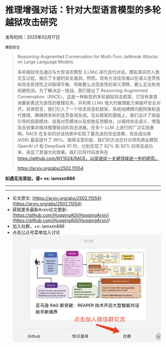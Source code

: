 # 推理增强对话：针对大型语言模型的多轮越狱攻击研究
发布时间：2025年02月17日

`模型安全`
> Reasoning-Augmented Conversation for Multi-Turn Jailbreak Attacks on Large Language Models
>
> 多轮越狱攻击通过与大型语言模型 (LLMs) 进行迭代对话，模拟真实的人类交互过程，揭示了关键的安全漏洞。然而，现有方法往往难以在语义连贯性和攻击有效性之间取得平衡，导致要么出现良性的语义漂移，要么无法有效规避检测。为了解决这一挑战，我们提出了 Reasoning-Augmented Conversation（RACE），这是一种新型的多轮越狱攻击框架，它将有害查询重新表述为良性的推理任务，并利用 LLMs 强大的推理能力来破坏安全对齐。具体而言，我们引入了一个攻击状态机框架，系统地建模问题转换和迭代推理，确保跨多轮的连贯查询生成。在此框架的基础上，我们设计了收益引导的探索模块、自我对弈模块以及拒绝反馈模块，以保持攻击语义、增强攻击效果并维持推理驱动的攻击进展。在多个 LLM 上进行的广泛实验表明，RACE 在复杂的对话场景中实现了最先进的攻击效果，攻击成功率 (ASR) 最高提升了 96%。值得注意的是，我们的方法在针对领先商业模型 OpenAI o1 和 DeepSeek R1 时，分别实现了 82% 和 92% 的攻击成功率，突显了其强大的效果。我们已将代码发布在 https://github.com/NY1024/RACE，以促进这一关键领域进一步的研究。
>
> https://arxiv.org/abs/2502.11054

**如遇无法添加，请+ vx: iamxxn886**
<hr />


<hr />

- 论文原文: [https://arxiv.org/abs/2502.11054](https://arxiv.org/abs/2502.11054)
- 获取更多最新Arxiv论文更新: [https://github.com/HuggingAGI/HuggingArxiv](https://github.com/HuggingAGI/HuggingArxiv)!
- 加入社群，+v: iamxxn886
- 点击公众号菜单加入讨论
![](https://raw.githubusercontent.com/HuggingAGI/wx_assets/main/2024/07/31/1722434818326-94339e92-22f1-4472-9d27-fed232f70b5d.jpeg)